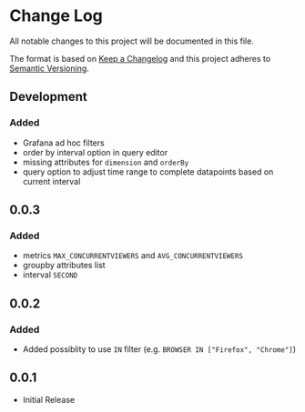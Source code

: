 # Change Log

All notable changes to this project will be documented in this file.

The format is based on [Keep a Changelog](http://keepachangelog.com/) 
and this project adheres to [Semantic Versioning](http://semver.org/).

## Development

### Added

- Grafana ad hoc filters
- order by interval option in query editor
- missing attributes for `dimension` and `orderBy`
- query option to adjust time range to complete datapoints based on current interval

## 0.0.3

### Added

- metrics `MAX_CONCURRENTVIEWERS` and `AVG_CONCURRENTVIEWERS`
- groupby attributes list
- interval `SECOND`

## 0.0.2

### Added

- Added possiblity to use `IN` filter (e.g. `BROWSER IN ["Firefox", "Chrome"]`)

## 0.0.1

- Initial Release
